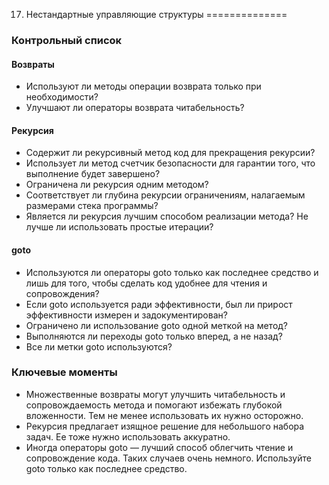 17. Нестандартные управляющие структуры
==============

### Контрольный список

#### Возвраты 

+ Используют ли методы операции возврата только при необходимости? 
+ Улучшают ли операторы возврата читабельность? 

#### Рекурсия 

+ Содержит ли рекурсивный метод код для прекращения рекурсии? 
+ Использует ли метод счетчик безопасности для гарантии того, что выполнение будет завершено? 
+ Ограничена ли рекурсия одним методом? 
+ Соответствует ли глубина рекурсии ограничениям, налагаемым размерами стека программы? 
+ Является ли рекурсия лучшим способом реализации метода? Не лучше ли использовать простые итерации? 

#### goto 

+ Используются ли операторы goto только как последнее средство и лишь для того, чтобы сделать код удобнее для чтения и сопровождения? 
+ Если goto используется ради эффективности, был ли прирост эффективности измерен и задокументирован? 
+ Ограничено ли использование goto одной меткой на метод? 
+ Выполняются ли переходы goto только вперед, а не назад? 
+ Все ли метки goto используются? 

### Ключевые моменты 

+ Множественные возвраты могут улучшить читабельность и сопровождаемость метода и помогают избежать глубокой вложенности. Тем не менее использовать их нужно осторожно. 
+ Рекурсия предлагает изящное решение для небольшого набора задач. Ее тоже нужно использовать аккуратно. 
+ Иногда операторы goto — лучший способ облегчить чтение и сопровождение кода. Таких случаев очень немного. Используйте goto только как последнее средство. 